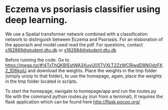 # Eczema vs psoriasis classifier using deep learning.

We use a Spatial transformer network combined with a classification network to distinguish between Eczema and Psoriasis.
For an eloboration of the apporach and model used read the pdf.
For questions, contact s162869@student.dtu.dk or s162884@student.dtu.dk 

Before running the code. Go to https://mega.nz/#!4TxThQKB!EstWA3XuyU05TVXLT2ZzWCRlwdD8NOdzFK2_1D6koiU and download the weights.
Place the weights in the tmp folder (simply unzip to that folder), to use the homepage, again, place the weights in the tmp folder located in scripts.

To start the homepage, navigate to homepage/app and run the routes.py file with the command python routes.py (run from a terminal), It requires the flask application which can be found here http://flask.pocoo.org/